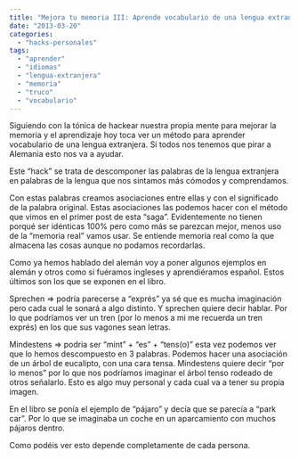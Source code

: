 ```yaml
---
title: "Mejora tu memoria III: Aprende vocabulario de una lengua extranjera"
date: "2013-03-20"
categories: 
  - "hacks-personales"
tags: 
  - "aprender"
  - "idiomas"
  - "lengua-extranjera"
  - "memoria"
  - "truco"
  - "vocabulario"
---
```


Siguiendo con la tónica de hackear nuestra propia mente para mejorar la memoria y el aprendizaje hoy toca ver un método para aprender vocabulario de una lengua extranjera. Si todos nos tenemos que pirar a Alemania esto nos va a ayudar.

Este “hack” se trata de descomponer las palabras de la lengua extranjera en palabras de la lengua que nos sintamos más cómodos y comprendamos.

Con estas palabras creamos asociaciones entre ellas y con el significado de la palabra original. Estas asociaciones las podemos hacer con el método que vimos en el primer post de esta “saga”. Evidentemente no tienen porqué ser idénticas 100% pero como más se parezcan mejor, menos uso de la “memoria real” vamos usar. Se entiende memoria real como la que almacena las cosas aunque no podamos recordarlas.

Como ya hemos hablado del alemán voy a poner algunos ejemplos en alemán y otros como si fuéramos ingleses y aprendiéramos español. Estos últimos son los que se exponen en el libro.

Sprechen => podría parecerse a “exprés” ya sé que es mucha imaginación pero cada cual le sonará a algo distinto. Y sprechen quiere decir hablar. Por lo que podríamos ver un tren (por lo menos a mi me recuerda un tren exprés) en los que sus vagones sean letras.

Mindestens => podria ser “mint” + “es” + “tens(o)” esta vez podemos ver que lo hemos descompuesto en 3 palabras. Podemos hacer una asociación de un árbol de eucalipto, con una cara tensa. Mindestens quiere decir “por lo menos” por lo que nos podríamos imaginar el árbol tenso rodeado de otros señalarlo. Esto es algo muy personal y cada cual va a tener su propia imagen.

En el libro se ponía el ejemplo de “pájaro” y decía que se parecía a “park car”. Por lo que se imaginaba un coche en un aparcamiento con muchos pájaros dentro.

Como podéis ver esto depende completamente de cada persona.
